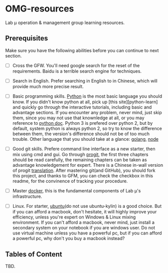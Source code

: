 # OMG-resources
Lab μ operation &amp; management group learning resources.

## Prerequisites

Make sure you have the following abilities before you can continue to next section.

- [ ] Cross the GFW. You'll need google search for the reset of the requirements. Baidu is a terrible search engine for techniques.
- [ ] Search in English. Prefer searching in English to in Chinese, which will provide much more precise result.
- [ ] Basic programming skills. [Python][python] is the most basic language you should know.
  If you didn't know python at all, pick up [this site][python-learn] and quickly go through the interactive tutorials, including basic and advantage sections.
  If you encounter any problem, never mind, just skip them, since you may not use that knownledge at all, or you may reference to [python doc][python-doc].
  Python 3 is prefered over python 2, but by default, system python is always python 2, so try to know the difference between them, the version's difference should not be of too much trouble.
  Other language that you should take at a glance: [golang][golang], [node][node]
- [ ] Good git skills. Prefere command line interface as a new starter, then mix using cmd and gui.
  Go through [progit][progit], the first three chapters should be read carefully, the remaining chapters can be taken as advantage knowledgement for expert.
  There is a Chinese in-wall version of progit [translation][progit-zh].
  After mastering git(and GitHub), you should fork this project, and thanks to GFM, you can check the checkbox in this readme, for the convinence of tracking your procedure.
- [ ] Master [docker][docker], this is the fundamental components of Lab μ's infrastructure.
- [ ] Linux. For starter, [ubuntu][ubuntu](do not use ubuntu-kylin) is a good choice.
  But if you can afford a macbook, don't hesitate, it will highly improve your efficiency, unless you're expert on Windows & Linux mixing environment.
  If you can't afford a macbook, never mind, just install a secondary system on your notebook if you are windows user. Do not use virtual machine unless you have a powerful pc, but if you can afford a powerful pc, why don't you buy a macbook instead?
  

[python]: https://www.python.org/
[learn-python]: http://www.learnpython.org/
[python-doc]: https://docs.python.org/3/
[golang]: https://golang.org/
[node]: https://nodejs.org/en/
[progit]: https://git-scm.com/book/en/v2
[progit-zh]: http://git.oschina.net/progit/
[docker]: https://www.docker.com/
[ubuntu]: http://www.ubuntu.com/download/desktop

## Tables of Content

TBD.
